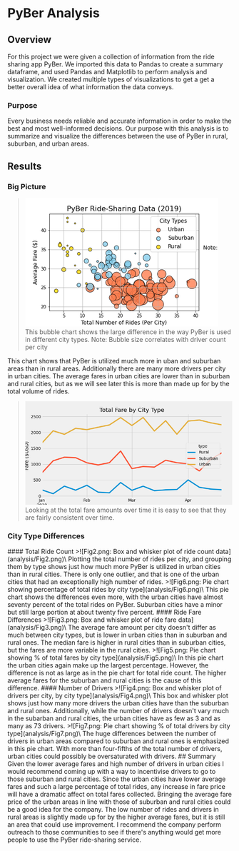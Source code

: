 # PyBer Analysis

## Overview

For this project we were given a collection of information from the ride sharing app PyBer. We imported this data to Pandas to create a summary dataframe, and used Pandas and Matplotlib to perform analysis and visualization. We created multiple types of visualizations to get a get a better overall idea of what information the data conveys.

### Purpose

Every business needs reliable and accurate information in order to make the best and most well-informed decisions. Our purpose with this analysis is to summarize and visualize the differences between the use of PyBer in rural, suburban, and urban areas.

## Results

### Big Picture

>![Fig1.png: Bubble chart showing ride-sharing data](analysis/Fig1.png)\
>This bubble chart shows the large difference in the way PyBer is used in different city types. 
>Note: Bubble size correlates with driver count per city

This chart shows that PyBer is utilized much more in uban and suburban areas than in rural areas. Additionally there are many more drivers per city in urban cities. The average fares in urban cities are lower than in suburban and rural cities, but as we will see later this is more than made up for by the total volume of rides. 

>![Line chart showing total fare by city type](analysis/PyBer_fare_summary.png)\
Looking at the total fare amounts over time it is easy to see that they are fairly consistent over time.

### City Type Differences
<!--Ride sharing data includes the total rides, total drivers, total fares, average fare per ride and driver, and total fare by city type--!>

#### Total Ride Count 

>![Fig2.png: Box and whisker plot of ride count data](analysis/Fig2.png)\

Plotting the total number of rides per city, and grouping them by type shows just how much more PyBer is utilized in urban cities than in rural cities. There is only one outlier, and that is one of the urban cities that had an exceptionally high number of rides. 

>![Fig6.png: Pie chart showing percentage of total rides by city type](analysis/Fig6.png)\

This pie chart shows the differences even more, with the urban cities have almost seventy percent of the total rides on PyBer. Suburban cities have a minor but still large portion at about twenty five percent.

#### Ride Fare Differences

>![Fig3.png: Box and whisker plot of ride fare data](analysis/Fig3.png)\

The average fare amount per city doesn't differ as much between city types, but is lower in urban cities than in suburban and rural ones. The median fare is higher in rural cities than in suburban cities, but the fares are more variable in the rural cities. 

>![Fig5.png: Pie chart showing % of total fares by city type](analysis/Fig5.png)\

In this pie chart the urban cities again make up the largest percentage. However, the difference is not as large as in the pie chart for total ride count. The higher average fares for the suburban and rural cities is the cause of this difference. 

#### Number of Drivers

>![Fig4.png: Box and whisker plot of drivers per city, by city type](analysis/Fig4.png)\

This box and whisker plot shows just how many more drivers the urban cities have than the suburban and rural ones. Additionally, while the number of drivers doesn't vary much in the subarban and rural cities, the urban cities have as few as 3 and as many as 73 drivers. 

>![Fig7.png: Pie chart showing % of total drivers by city type](analysis/Fig7.png)\

The huge differences between the number of drivers in urban areas compared to suburban and rural ones is emphasized in this pie chart. With more than four-fifths of the total number of drivers, urban cities could possibly be oversaturated with drivers.

## Summary
<!--Three business recommendations to the CEO for addressing any disparities among the city types--!>

Given the lower average fares and high number of drivers in urban cities I would recommend coming up with a way to incentivise drivers to go to those suburban and rural cities. 

Since the urban cities have lower average fares and such a large percentage of total rides, any increase in fare price will have a dramatic affect on total fares collected. Bringing the average fare price of the urban areas in line with those of suburban and rural cities could be a good idea for the company.

The low number of rides and drivers in rural areas is slightly made up for by the higher average fares, but it is still an area that could use improvement. I recommend the company perform outreach to those communities to see if there's anything would get more people to use the PyBer ride-sharing service.
